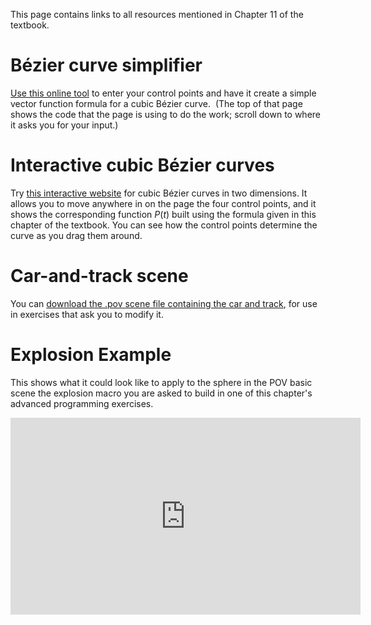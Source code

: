 
This page contains links to all resources mentioned in Chapter 11 of the
textbook.

# Bézier curve simplifier

[Use this online
tool](http://aleph.sagemath.org/?z=eJyVUMtugzAQvCPxD3sqhoAIj1NKUFV-oFLVU9VWFExsidjILPTx9V1wUvV1qU_rmd2Z2RV47JlXNFwhN2UhkrKanmUD1xe8bibkl--SGxjlcehlR2URU4vnu46wg0N5Y_QsWw6NVmh0D4OWCkeoEkBh9HQQUOW7Ih7WqSu5-NQNuk7LO3hi1LaHmTeoDbuP0jANtw9-WKVf0WQbZ2ci-0VEJyb_LmRhf-c6QA_3c22Yh0uG5a_qEd9ogCUR-o9ZQDE2kAUYWCANKMEKULlCATlvAJfW3EqcDiCy8k593qcFw8epR1qYiLPbKPQLO2dDIdUBOm3AVlLZNBT2p_DtP2T561Crlq2a_t_yH_o_kJ4=&lang=sage)
to enter your control points and have it create a simple vector function
formula for a cubic Bézier curve.  (The top of that page shows the code that
the page is using to do the work; scroll down to where it asks you for your
input.)

# Interactive cubic Bézier curves

Try [this interactive
website](http://blogs.sitepointstatic.com/examples/tech/svg-curves/cubic-curve.html)
for cubic Bézier curves in two dimensions. It allows you to move anywhere in
on the page the four control points, and it shows the corresponding function
$P(t)$ built using the formula given in this chapter of the textbook. You
can see how the control points determine the curve as you drag them around.

# Car-and-track scene

You can [download the .pov scene file containing the car and
track](files/car-turns.pov), for use in exercises that ask you to modify it.

# Explosion Example

This shows what it could look like to apply to the sphere in the POV basic
scene the explosion macro you are asked to build in one of this chapter's
advanced programming exercises.

<iframe width="560" height="315" src="https://www.youtube.com/embed/aaIAS1lG88I" frameborder="0" allowfullscreen></iframe>
